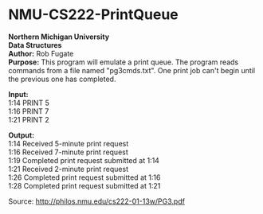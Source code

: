 NMU-CS222-PrintQueue
====================
<b>Northern Michigan University<br />
Data Structures <br />
Author:</b> Rob Fugate <br />
<b>Purpose:</b> This program will emulate a print queue. The program reads commands from a file named "pg3cmds.txt". One print job can't begin until the previous one has completed.<br />

<b>Input:</b><br />
1:14 PRINT 5<br />
1:16 PRINT 7<br />
1:21 PRINT 2<br />

<b>Output:</b><br />
1:14 Received 5-minute print request<br />
1:16 Received 7-minute print request<br />
1:19 Completed print request submitted at 1:14<br />
1:21 Received 2-minute print request<br />
1:26 Completed print request submitted at 1:16<br />
1:28 Completed print request submitted at 1:21<br />

Source: http://philos.nmu.edu/cs222-01-13w/PG3.pdf
